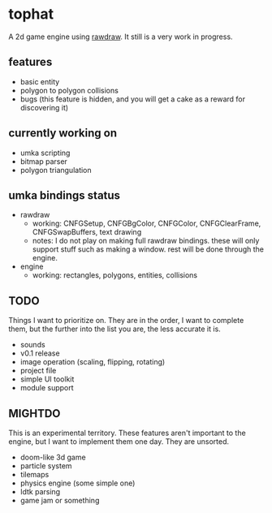 # tophat
A 2d game engine using [rawdraw](https://github.com/cntools/rawdraw). It still is a very work in progress.

## features

- basic entity
- polygon to polygon collisions
- bugs (this feature is hidden, and you will get a cake as a reward for discovering it)

## currently working on

- umka scripting
- bitmap parser
- polygon triangulation

## umka bindings status

- rawdraw
  - working: CNFGSetup, CNFGBgColor, CNFGColor, CNFGClearFrame, CNFGSwapBuffers, text drawing
  - notes: I do not play on making full rawdraw bindings. these will only support stuff such as making a window. rest will be done through the engine.
- engine
  - working: rectangles, polygons, entities, collisions

## TODO

Things I want to prioritize on. They are in the order, I want to complete them, but the further into the list you are, the less accurate it is.

- sounds
- v0.1 release
- image operation (scaling, flipping, rotating)
- project file
- simple UI toolkit
- module support

## MIGHTDO

This is an experimental territory. These features aren't important to the engine, but I want to implement them one day. They are unsorted.

- doom-like 3d game
- particle system
- tilemaps
- physics engine (some simple one)
- ldtk parsing
- game jam or something
